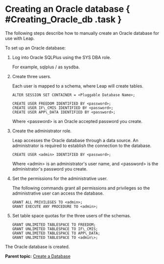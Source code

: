 # Creating an Oracle database { #Creating_Oracle_db .task }

The following steps describe how to manually create an Oracle database for use with Leap.

To set up an Oracle database:

1.  Log into Oracle SQLPlus using the SYS DBA role.

    For example, sqlplus / as sysdba.

2.  Create three users.

    Each user is mapped to a schema, where Leap will create tables.

    ```
    ALTER SESSION SET CONTAINER = <Pluggable Database Name>;
    
    CREATE USER FREEDOM IDENTIFIED BY <password>;
    CREATE USER IF\_CMIS IDENTIFIED BY <password>;
    CREATE USER APP\_DATA IDENTIFIED BY <password>;
    
    ```

    Where <password\> is an Oracle accepted password you create.

3.  Create the administrator role.

    Leap accesses the Oracle database through a data source. An administrator is required to establish the connection to the database.

    ```
    CREATE USER <admin> IDENTIFIED BY <password>;
    ```

    Where <admin\> is an administrator's user name, and <password\> is the administrator's password you create.

4.  Set the permissions for the administrative user.

    The following commands grant all permissions and privileges so the administrative user can access the database.

    ```
    GRANT ALL PRIVILEGES TO <admin>;
    GRANT EXECUTE ANY PROCEDURE TO <admin>;
    ```

5.  Set table space quotas for the three users of the schemas.

    ```
    GRANT UNLIMITED TABLESPACE TO FREEDOM;
    GRANT UNLIMITED TABLESPACE TO IF\_CMIS;
    GRANT UNLIMITED TABLESPACE TO APP\_DATA;
    GRANT UNLIMITED TABLESPACE TO <admin\>;
    ```


The Oracle database is created.

**Parent topic:** [Create a Database](in_create_db.md)

